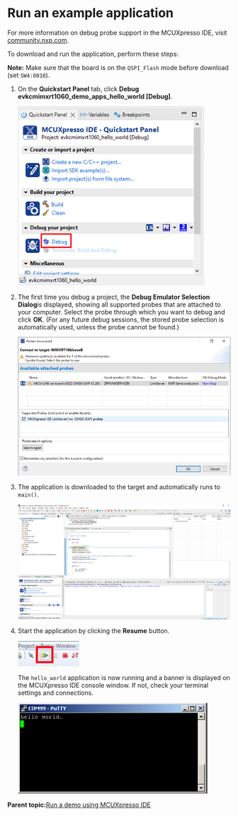 # Run an example application

For more information on debug probe support in the MCUXpresso IDE, visit [community.nxp.com](https://community.nxp.com/message/630901).

To download and run the application, perform these steps:

**Note:** Make sure that the board is on the `QSPI_Flash` mode before download \(set `SW4:0010`\).

1.  On the **Quickstart Panel** tab, click **Debug evkcmimxrt1060\_demo\_apps\_hello\_world \[Debug\]**.

    ![](../images/ide_debugging_hello_world_case.png "Debugging hello_world case")

2.  The first time you debug a project, the **Debug Emulator Selection Dialog**is displayed, showing all supported probes that are attached to your computer. Select the probe through which you want to debug and click **OK**. \(For any future debug sessions, the stored probe selection is automatically used, unless the probe cannot be found.\)

    ![](../images/ide_attached_probe.png "Attached Probes: debug emulator selection")

3.  The application is downloaded to the target and automatically runs to `main()`.

    ![](../images/ide_stop_at_main.png "Stop at main() when running debugging")

4.  Start the application by clicking the **Resume** button.

    ![](../images/ide_resume_button.png "Resume button")

    The `hello_world` application is now running and a banner is displayed on the MCUXpresso IDE console window. If not, check your terminal settings and connections.

    ![](../images/ide_text_display.png "Text display of the hello_world demo")


**Parent topic:**[Run a demo using MCUXpresso IDE](../topics/run_a_demo_using_mcuxpresso_ide.md)

